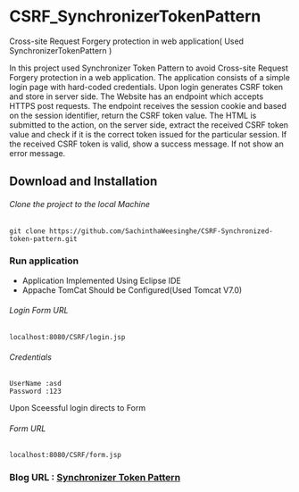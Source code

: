 # CSRF_SynchronizerTokenPattern

Cross-site Request Forgery protection in web application( Used SynchronizerTokenPattern )

In this project used Synchronizer Token Pattern to avoid Cross-site Request Forgery protection in a web application.
The application consists of a simple login page with hard-coded credentials. Upon login generates CSRF token and store in server side.
The Website has an endpoint which accepts HTTPS post requests. The endpoint receives the session cookie and based on the session identifier, return the CSRF token value. The HTML is submitted to the action, on the server side, extract the received CSRF token value and check if it is the correct token issued for the particular session. If the received CSRF token is valid, show a success message. If not show an error message.

## Download and Installation

###### Clone the project to the local Machine

```
git clone https://github.com/SachinthaWeesinghe/CSRF-Synchronized-token-pattern.git

```
### Run application

- Application Implemented Using Eclipse IDE
- Appache TomCat Should be Configured(Used Tomcat V7.0)

###### Login Form URL

```
localhost:8080/CSRF/login.jsp

```
###### Credentials

```
UserName :asd
Password :123
```
Upon Sceessful login directs to Form

###### Form URL
```
localhost:8080/CSRF/form.jsp
```
### Blog URL : [Synchronizer Token Pattern](http://sanjeewafirst.blogspot.com/2018/09/cross-site-request-forgery-protection.html)
